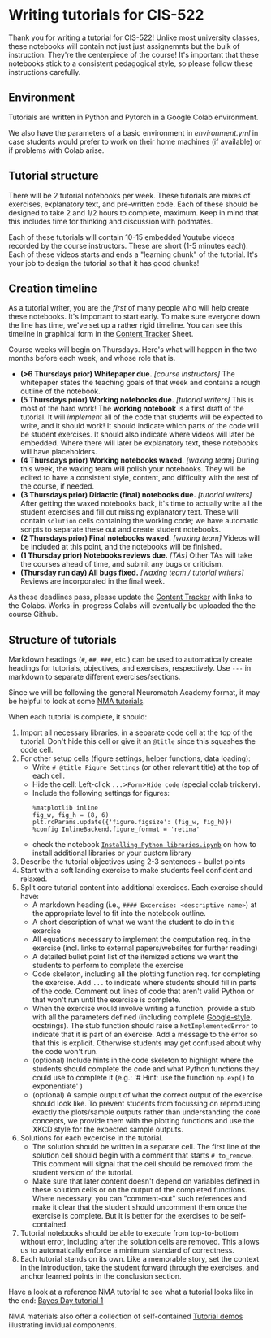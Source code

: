 # Writing tutorials for CIS-522

Thank you for writing a tutorial for CIS-522! Unlike most university classes, these notebooks will contain not just just assignemnts but the bulk of instruction. They're the centerpiece of the course! It's important that these notebooks stick to a consistent pedagogical style, so please follow these instructions carefully.


## Environment

Tutorials are written in Python and Pytorch in a Google Colab environment.

We also have the parameters of a basic environment in *environment.yml* in case students would prefer to work on their home machines (if available) or if problems with Colab arise.
## Tutorial structure

There will be 2 tutorial notebooks per week. These tutorials are mixes of exercises, explanatory text, and pre-written code. Each of these should be designed to take 2 and 1/2 hours to complete, maximum. Keep in mind that this includes time for thinking and discussion with podmates.

Each of these tutorials will contain 10-15 embedded Youtube videos recorded by the course instructors. These are short (1-5 minutes each). Each of these videos starts and ends a "learning chunk" of the tutorial. It's your job to design the tutorial so that it has good chunks!


## Creation timeline

As a tutorial writer, you are the *first* of many people who will help create these notebooks. It's important to start early. To make sure everyone down the line has time, we've set up a rather rigid timeline. You can see this timeline in graphical form in the [Content Tracker](https://docs.google.com/spreadsheets/d/1wwSyALbDyRRnkkzBk7jPQy26lhGKadvpxqkJnDHVaUQ/edit?usp=sharing) Sheet.

Course weeks will begin on Thursdays. Here's what will happen in the two months before each week, and whose role that is.
-  **(>6 Thursdays prior) Whitepaper due.** *[course instructors]* The whitepaper states the teaching goals of that week and contains a rough outline of the notebook. 
-  **(5 Thursdays prior) Working notebooks due.** *[tutorial writers]* This is most of the hard work! The **working notebook** is a first draft of the tutorial. It will *implement* all of the code that students will be expected to write, and it should work! It should indicate which parts of the code will be student exercises. It should also indicate where videos will later be embedded. Where there will later be explanatory text, these notebooks will have placeholders.
-  **(4 Thursdays prior) Working notebooks waxed.** *[waxing team]* During this week, the waxing team will polish your notebooks. They will be edited to have a consistent style, content, and difficulty with the rest of the course, if needed.
-  **(3 Thursdays prior) Didactic (final) notebooks due.** *[tutorial writers]* After getting the waxed notebooks back, it's time to actually write all the student exercises and fill out missing explanatory text. These will contain `solution` cells containing the working code; we have automatic scripts to separate these out and create student notebooks.
-  **(2 Thursdays prior) Final notebooks waxed.** *[waxing team]* Videos will be included at this point, and the notebooks will be finished.
-  **(1 Thursday prior) Notebooks reviews due.** *[TAs]* Other TAs will take the courses ahead of time, and submit any bugs or criticism.
-  **(Thursday run day) All bugs fixed.** *[waxing team / tutorial writers]* Reviews are incorporated in the final week.

As these deadlines pass, please update the [Content Tracker](https://docs.google.com/spreadsheets/d/1wwSyALbDyRRnkkzBk7jPQy26lhGKadvpxqkJnDHVaUQ/edit?usp=sharing) with links to the Colabs. Works-in-progress Colabs will eventually be uploaded the the course Github.



## Structure of tutorials

Markdown headings (`#`, `##`, `###`, etc.) can be used to automatically create headings for tutorials, objectives, and exercises, respectively. Use `---` in markdown to separate different exercises/sections.

Since we will be following the general Neuromatch Academy format, it may be helpful to look at some [NMA tutorials](https://github.com/NeuromatchAcademy/course-content/tree/master/tutorials).

When each tutorial is complete, it should:
1. Import all necessary libraries, in a separate code cell at the top of the tutorial. Don't hide this cell or give it an `@title` since this squashes the code cell.
2. For other setup cells (figure settings, helper functions, data loading):
    - Write `# @title Figure Settings` (or other relevant title) at the top of each cell.
    - Hide the cell: Left-click `...`>`Form`>`Hide code` (special colab trickery).
    - Include the following settings for figures:
      ```# @title Figure Settings  
      %matplotlib inline 
      fig_w, fig_h = (8, 6)
      plt.rcParams.update({'figure.figsize': (fig_w, fig_h)})
      %config InlineBackend.figure_format = 'retina'

   - check the notebook [`Installing Python libraries.ipynb`](https://github.com/NeuromatchAcademy/course-content/blob/master/tutorials/utils/Installing%20Python%20libraries.ipynb) on how to install additional libraries or your custom library
2. Describe the tutorial objectives using 2-3 sentences + bullet points
3. Start with a soft landing exercise to make students feel confident and relaxed.
4. Split core tutorial content into additional exercises. Each exercise should have:
   - A markdown heading (i.e., `#### Excercise: <descriptive name>`) at the appropriate level to fit into the notebook outline.
   - A short description of what we want the student to do in this exercise
   - All equations necessary to implement the computation req. in the exercise (incl. links to external papers/websites for further reading)
   - A detailed bullet point list of the itemized actions we want the students to perform to complete the exercise
   - Code skeleton, including all the plotting function req. for completing the exercise. Add `...` to indicate where students should fill in parts of the code. Comment out lines of code that aren't valid Python or that won't run until the exercise is complete.
   - When the exercise would involve writing a function, provide a stub with all the parameters defined (including complete [Google-style](https://sphinxcontrib-napoleon.readthedocs.io/en/latest/example_google.html).
   ocstrings). The stub function should raise a `NotImplementedError` to indicate that it is part of an exercise. Add a message to the error so that this is explicit. Otherwise students may get confused about why the code won't run.
   - (optional) Include hints in the code skeleton to highlight where the students should complete the code and what Python functions they could use to complete it (e.g.: '# Hint: use the function `np.exp()` to exponentiate' )
   - (optional) A sample output of what the correct output of the exercise should look like. To prevent students from focussing on reproducing exactly the plots/sample outputs rather than understanding the core concepts, we provide them with the plotting functions and use the XKCD style for the expected sample outputs.
5. Solutions for each excercise in the tutorial. 
   - The solution should be written in a separate cell. The first line of the solution cell should begin with a comment that starts `# to_remove`. This comment will signal that the cell should be removed from the student version of the tutorial.
    - Make sure that later content doesn't depend on variables defined in these solution cells or on the output of the completed functions. Where necessary, you can "comment-out" such references and make it clear that the student should uncomment them once the exercise is complete. But it is better for the exercises to be self-contained.
6. Tutorial notebooks should be able to execute from top-to-bottom without error, including after the solution cells are removed. This allows us to automatically enforce a minimum standard of correctness.
7. Each tutorial stands on its own. Like a memorable story, set the context in the introduction, take the student forward through the exercises, and anchor learned points in the conclusion section.

Have a look at a reference NMA tutorial to see what a tutorial looks like in the end: [Bayes Day tutorial 1](https://colab.research.google.com/github/NeuromatchAcademy/course-content/blob/master/tutorials/Bayes/TA_solutions/BayesDay_Tutorial_1_solutions.ipynb)

NMA materials also offer a collection of self-contained [Tutorial demos](./demos) illustrating invidual components.